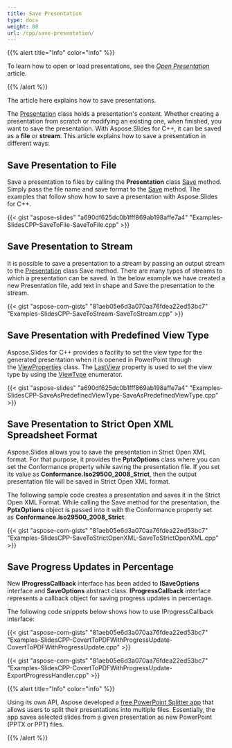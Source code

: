 ```yaml
---
title: Save Presentation
type: docs
weight: 80
url: /cpp/save-presentation/
---
```


{{% alert title="Info" color="info" %}}

To learn how to open or load presentations, see the [*Open Presentation*](https://docs.aspose.com/slides/cpp/open-presentation/) article. 

{{% /alert %}}

The article here explains how to save presentations.

The [Presentation](https://apireference.aspose.com/slides/net/aspose.slides/presentation) class holds a presentation's content. Whether creating a presentation from scratch or modifying an existing one, when finished, you want to save the presentation. With Aspose.Slides for C++, it can be saved as a **file** or **stream**. This article explains how to save a presentation in different ways:

## **Save Presentation to File**
Save a presentation to files by calling the **Presentation** class [Save](https://apireference.aspose.com/slides/net/aspose.slides/presentation/methods/save/index) method. Simply pass the file name and save format to the [Save](https://apireference.aspose.com/slides/net/aspose.slides/presentation/methods/save/index) method. The examples that follow show how to save a presentation with Aspose.Slides for C++.

{{< gist "aspose-slides" "a690df625dc0b1fff869ab198affe7a4" "Examples-SlidesCPP-SaveToFile-SaveToFile.cpp" >}}
## **Save Presentation to Stream**
It is possible to save a presentation to a stream by passing an output stream to the [Presentation]() class Save method. There are many types of streams to which a presentation can be saved. In the below example we have created a new Presentation file, add text in shape and Save the presentation to the stream.

{{< gist "aspose-com-gists" "81aeb05e6d3a070aa76fdea22ed53bc7" "Examples-SlidesCPP-SaveToStream-SaveToStream.cpp" >}}


## **Save Presentation with Predefined View Type**
Aspose.Slides for C++ provides a facility to set the view type for the generated presentation when it is opened in PowerPoint through the [ViewProperties](http://www.aspose.com/api/net/slides/aspose.slides/viewproperties) class. The [LastView](http://www.aspose.com/api/net/slides/aspose.slides/viewproperties/properties/index) property is used to set the view type by using the [ViewType](http://www.aspose.com/api/net/slides/aspose.slides/viewtype) enumerator.

{{< gist "aspose-slides" "a690df625dc0b1fff869ab198affe7a4" "Examples-SlidesCPP-SaveAsPredefinedViewType-SaveAsPredefinedViewType.cpp" >}}

## **Save Presentation to Strict Open XML Spreadsheet Format**
Aspose.Slides allows you to save the presentation in Strict Open XML format. For that purpose, it provides the **PptxOptions** class where you can set the Conformance property while saving the presentation file. If you set its value as **Conformance.Iso29500_2008_Strict**, then the output presentation file will be saved in Strict Open XML format.

The following sample code creates a presentation and saves it in the Strict Open XML Format. While calling the Save method for the presentation, the **PptxOptions** object is passed into it with the Conformance property set as **Conformance.Iso29500_2008_Strict**.

{{< gist "aspose-com-gists" "81aeb05e6d3a070aa76fdea22ed53bc7" "Examples-SlidesCPP-SaveToStrictOpenXML-SaveToStrictOpenXML.cpp" >}}


## **Save Progress Updates in Percentage**
 New **IProgressCallback** interface has been added to **ISaveOptions** interface and **SaveOptions** abstract class. **IProgressCallback** interface represents a callback object for saving progress updates in percentage.  

The following code snippets below shows how to use IProgressCallback interface:

{{< gist "aspose-com-gists" "81aeb05e6d3a070aa76fdea22ed53bc7" "Examples-SlidesCPP-CovertToPDFWithProgressUpdate-CovertToPDFWithProgressUpdate.cpp" >}}

{{< gist "aspose-com-gists" "81aeb05e6d3a070aa76fdea22ed53bc7" "Examples-SlidesCPP-CovertToPDFWithProgressUpdate-ExportProgressHandler.cpp" >}}

{{% alert title="Info" color="info" %}}

Using its own API, Aspose developed a [free PowerPoint Splitter app](https://products.aspose.app/slides/splitter) that allows users to split their presentations into multiple files. Essentially, the app saves selected slides from a given presentation as new PowerPoint (PPTX or PPT) files. 

{{% /alert %}}